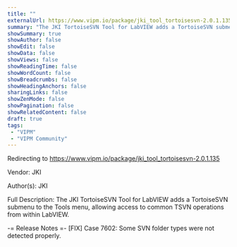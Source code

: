 ```yaml
---
title: ""
externalUrl: https://www.vipm.io/package/jki_tool_tortoisesvn-2.0.1.135
summary: "The JKI TortoiseSVN Tool for LabVIEW adds a TortoiseSVN submenu to the Tools menu, allowing access to common TSVN operations from within LabVIEW."
showSummary: true
showAuthor: false
showEdit: false
showData: false
showViews: false
showReadingTime: false
showWordCount: false
showBreadcrumbs: false
showHeadingAnchors: false
sharingLinks: false
showZenMode: false
showPagination: false
showRelatedContent: false
draft: true
tags:
 - "VIPM"
 - "VIPM Community"
---
```


Redirecting to https://www.vipm.io/package/jki_tool_tortoisesvn-2.0.1.135

Vendor: JKI

Author(s): JKI
 
Full Description:
The JKI TortoiseSVN Tool for LabVIEW adds a TortoiseSVN submenu to the Tools menu, allowing access to common TSVN operations from within LabVIEW.

-= Release Notes =-
[FIX] Case 7602: Some SVN folder types were not detected properly.
